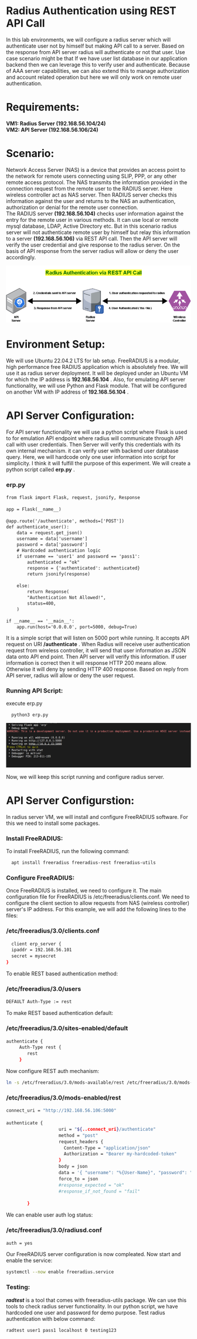 # Radius Authentication using REST API Call
In this lab environments, we will configure a radius server which will authenticate user not by himself but making API call to a server. Based on the response from API server radius will authenticate or not that user. Use case scenario might be that If we have user list database in our application backend then we can leverage this to verify user and authenticate. Because of AAA server capabilities, we can also extend this to manage authorization and account related operation but here we will only work on remote user authentication.

# Requirements:
  **VM1: Radius Server (192.168.56.104/24)**\
  **VM2: API Server (192.168.56.106/24)**
  
# Scenario:
Network Access Server (NAS) is a device that provides an access point to the network for remote users connecting using SLIP, PPP, or any other remote access protocol. The NAS transmits the information provided in the connection request from the remote user to the RADIUS server. Here wireless controller act as NAS server. Then RADIUS server checks this information against the user and returns to the NAS an authentication, authorization or denial for the remote user connection. \
The RADIUS server **(192.168.56.104)** checks user information against the entry for the remote user in various methods. It can use local or remote mysql database, LDAP, Active Directory etc. But in this scenario radius server will not authenticate remote user by himself but relay this information to a server **(192.168.56.106)** via REST API call. Then the API server will verify the user credential and give response to the radius server. On the basis of API response from the server radius will allow or deny the user accordingly.

![](images/topo-1.png)

# Environment Setup:
We will use Ubuntu 22.04.2 LTS for lab setup. FreeRADIUS is a modular, high performance free RADIUS application which is absolutely free. We will use it as radius server deployment. It will be deployed under an Ubuntu VM for which the IP address is **192.168.56.104** . Also, for emulating API server functionality, we will use Python and Flask module. That will be configured on another VM with IP address of **192.168.56.104** .

# API Server Configuration:
For API server functionality we will use a python script where Flask is used to for emulation API endpoint where radius will communicate through API call with user credentials. Then Server will verify this credentials with its own internal mechanism. it can verify user with backend user database query. Here, we will hardcode only one user information into script for simplicity. I think it will fulfill the purpose of this experiment. We will create a python script called **erp.py** .

### erp.py

```
from flask import Flask, request, jsonify, Response

app = Flask(__name__)

@app.route('/authenticate', methods=['POST'])
def authenticate_user():
    data = request.get_json()
    username = data['username']
    password = data['password']
    # Hardcoded authentication logic
    if username == 'user1' and password == 'pass1':
        authenticated = "ok"
        response = {'authenticated': authenticated}
        return jsonify(response)

    else:
        return Response(
        "Authentication Not Allowed!",
        status=400,
    )

if __name__ == '__main__':
    app.run(host='0.0.0.0', port=5000, debug=True)

```
It is a simple script that will listen on 5000 port while running. It accepts API request on URI **/authenticate** . When Radius will receive user authentication request from wireless controller, it will send that user information as JSON data onto API end point. Then API server will verify this information. If user information is correct then it will response HTTP 200 means allow. Otherwise it will deny by sending HTTP 400 response. Based on reply from API server, radius will allow or deny the user request.

### Running API Script:

execute erp.py

```bash
  python3 erp.py
```
![](images/api-1.png)

Now, we will keep this script running and configure radius server.

# API Server Configurstion:
In radius server VM, we will install and configure FreeRADIUS software. For this we need to install some packages. 

### Install FreeRADIUS:

To install FreeRADIUS, run the following command:

```bash
  apt install freeradius freeradius-rest freeradius-utils
```
### Configure FreeRADIUS:

Once FreeRADIUS is installed, we need to configure it. The main configuration file for FreeRADIUS is /etc/freeradius/clients.conf. We need to configure the client section to allow requests from NAS (wireless controller) server's IP address. For this example, we will add the following lines to the files:

### /etc/freeradius/3.0/clients.conf
```bash
  client erp_server {
  ipaddr = 192.168.56.101
  secret = mysecret
}
```

To enable REST based authentication method:

### /etc/freeradius/3.0/users
```bash
DEFAULT Auth-Type := rest
```
To make REST based authentication default:

### /etc/freeradius/3.0/sites-enabled/default
```bash
authenticate {
     Auth-Type rest {
        rest
     }
```

Now configure REST auth mechanism:

```bash
ln -s /etc/freeradius/3.0/mods-available/rest /etc/freeradius/3.0/mods-enabled/
```
### /etc/freeradius/3.0/mods-enabled/rest
```bash
connect_uri = "http://192.168.56.106:5000"

authenticate {
                    uri = "${..connect_uri}/authenticate"
                    method = "post"
                    request_headers {
                      Content-Type = "application/json"
                      Authorization = "Bearer my-hardcoded-token"
                    }
                    body = json
                    data = '{ "username": "%{User-Name}", "password": "%{User-Password}" }'
                    force_to = json
                    #response_expected = "ok"
                    #response_if_not_found = "fail"

        }
```
We can enable user auth log status: 

### /etc/freeradius/3.0/radiusd.conf
```bash
auth = yes
```
Our FreeRADIUS server configuration is now compleated. Now start and enable the service:

```bash
systemctl --now enable freeradius.service
```
### Testing:
***radtest*** is a tool that comes with freeradius-utils package. We can use this tools to check radius server functionality. In our python script, we have hardcoded one user and password for demo purpose. Test radius authentication with below command:

```bash
radtest user1 pass1 localhost 0 testing123
```
